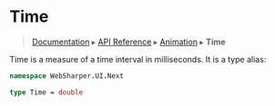 # Time
> [Documentation](../README.md) ▸ [API Reference](API.md) ▸ [Animation](Animation.md) ▸ **Time**

Time is a measure of a time interval in milliseconds.  It is a type alias:

```fsharp
namespace WebSharper.UI.Next

type Time = double
```
